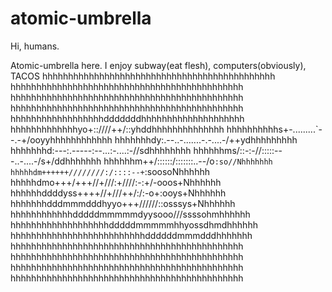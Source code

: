 # atomic-umbrella

Hi, humans.

Atomic-umbrella here.
I enjoy subway(eat flesh), computers(obviously), TACOS
hhhhhhhhhhhhhhhhhhhhhhhhhhhhhhhhhhhhhhhhhhhhh
hhhhhhhhhhhhhhhhhhhhhhhhhhhhhhhhhhhhhhhhhhhhh
hhhhhhhhhhhhhhhhhhhhhhhhhhhhhhhhhhhhhhhhhhhhh
hhhhhhhhhhhhhhhhhhhhhhhhhhhhhhhhhhhhhhhhhhhhh
hhhhhhhhhhhhhhhhhhdddddddhhhhhhhhhhhhhhhhhhhh
hhhhhhhhhhhhhyo+::////++/::yhddhhhhhhhhhhhhhh
hhhhhhhhhhs+-.........`--.-+/ooyyhhhhhhhhhhhh
hhhhhhhdy:.--..-.......-.-....-/++ydhhhhhhhhh
hhhhhhhd:---:.-----:--...:-....:-//sdhhhhhhhh
hhhhhhms/::-:-//:::::---..-....-/s+/ddhhhhhhh
hhhhhhm++/::::::/:::::::..--/o``:so//Nhhhhhhh
hhhhhdm++++++////////:/::::--+``:soosoNhhhhhh
hhhhhdmo+++/+++//+///:+////:-:+/-ooos+Nhhhhhh
hhhhhhddddyss++++//+///++/:/:-o+:ooys+Nhhhhhh
hhhhhhhdddmmmdddhyyo+++//////::osssys+Nhhhhhh
hhhhhhhhhhhhdddddmmmmmdyysooo///ssssohmhhhhhh
hhhhhhhhhhhhhhhhhhhdddddmmmmmhhyossdhmdhhhhhh
hhhhhhhhhhhhhhhhhhhhhhhhhhddddddmmmdddhhhhhhh
hhhhhhhhhhhhhhhhhhhhhhhhhhhhhhhhhhhhhhhhhhhhh
hhhhhhhhhhhhhhhhhhhhhhhhhhhhhhhhhhhhhhhhhhhhh
hhhhhhhhhhhhhhhhhhhhhhhhhhhhhhhhhhhhhhhhhhhhh
hhhhhhhhhhhhhhhhhhhhhhhhhhhhhhhhhhhhhhhhhhhhh
